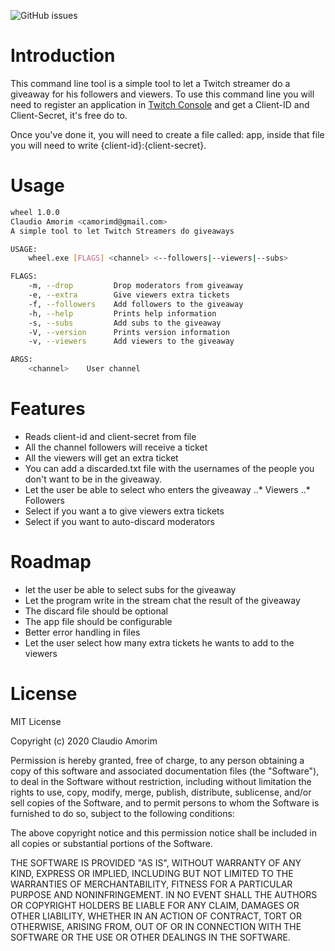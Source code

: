 ![GitHub issues](https://img.shields.io/github/issues/camorimd/wheel-rust)

# Introduction
This command line tool is a simple tool to let a Twitch streamer do a giveaway for his followers and viewers.
To use this command line you will need to register an application in [Twitch Console](https://dev.twitch.tv) and
get a Client-ID and Client-Secret, it's free do to.

Once you've done it, you will need to create a file called: app, inside that file you will need to write 
{client-id}:{client-secret}. 

# Usage
```bash
wheel 1.0.0
Claudio Amorim <camorimd@gmail.com>
A simple tool to let Twitch Streamers do giveaways

USAGE:
    wheel.exe [FLAGS] <channel> <--followers|--viewers|--subs>

FLAGS:
    -m, --drop         Drop moderators from giveaway
    -e, --extra        Give viewers extra tickets
    -f, --followers    Add followers to the giveaway
    -h, --help         Prints help information
    -s, --subs         Add subs to the giveaway
    -V, --version      Prints version information
    -v, --viewers      Add viewers to the giveaway

ARGS:
    <channel>    User channel
```

# Features
* Reads client-id and client-secret from file
* All the channel followers will receive a ticket
* All the viewers will get an extra ticket
* You can add a discarded.txt file with the usernames of the people you don't want to be in the giveaway.
* Let the user be able to select who enters the giveaway
..* Viewers
..* Followers
* Select if you want a to give viewers extra tickets
* Select if you want to auto-discard moderators

# Roadmap
* let the user be able to select subs for the giveaway
* Let the program write in the stream chat the result of the giveaway
* The discard file should be optional
* The app file should be configurable
* Better error handling in files
* Let the user select how many extra tickets he wants to add to the viewers


# License
MIT License

Copyright (c) 2020 Claudio Amorim

Permission is hereby granted, free of charge, to any person obtaining a copy
of this software and associated documentation files (the "Software"), to deal
in the Software without restriction, including without limitation the rights
to use, copy, modify, merge, publish, distribute, sublicense, and/or sell
copies of the Software, and to permit persons to whom the Software is
furnished to do so, subject to the following conditions:

The above copyright notice and this permission notice shall be included in all
copies or substantial portions of the Software.

THE SOFTWARE IS PROVIDED "AS IS", WITHOUT WARRANTY OF ANY KIND, EXPRESS OR
IMPLIED, INCLUDING BUT NOT LIMITED TO THE WARRANTIES OF MERCHANTABILITY,
FITNESS FOR A PARTICULAR PURPOSE AND NONINFRINGEMENT. IN NO EVENT SHALL THE
AUTHORS OR COPYRIGHT HOLDERS BE LIABLE FOR ANY CLAIM, DAMAGES OR OTHER
LIABILITY, WHETHER IN AN ACTION OF CONTRACT, TORT OR OTHERWISE, ARISING FROM,
OUT OF OR IN CONNECTION WITH THE SOFTWARE OR THE USE OR OTHER DEALINGS IN THE
SOFTWARE.
